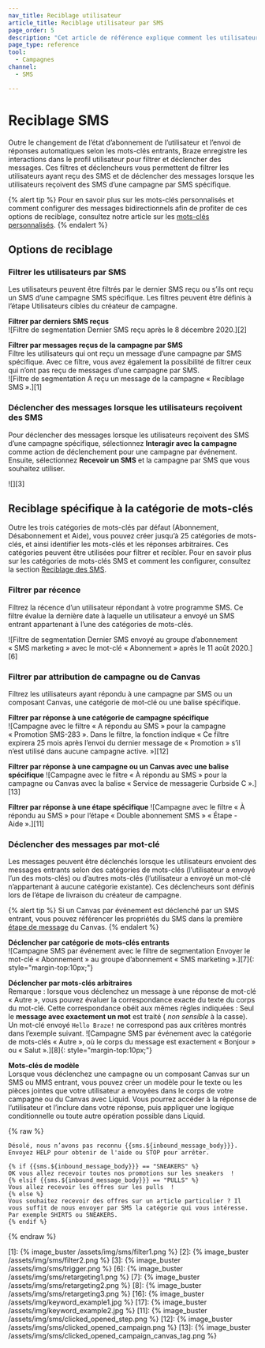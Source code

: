 ```yaml
---
nav_title: Reciblage utilisateur
article_title: Reciblage utilisateur par SMS
page_order: 5
description: "Cet article de référence explique comment les utilisateurs peuvent recibler leurs messages via les interactions par SMS."
page_type: reference
tool:
  - Campagnes
channel:
  - SMS

---
```


# Reciblage SMS

Outre le changement de l’état d’abonnement de l’utilisateur et l’envoi de réponses automatiques selon les mots-clés entrants, Braze enregistre les interactions dans le profil utilisateur pour filtrer et déclencher des messages. Ces filtres et déclencheurs vous permettent de filtrer les utilisateurs ayant reçu des SMS et de déclencher des messages lorsque les utilisateurs reçoivent des SMS d’une campagne par SMS spécifique. 

{% alert tip %}
Pour en savoir plus sur les mots-clés personnalisés et comment configurer des messages bidirectionnels afin de profiter de ces options de reciblage, consultez notre article sur les [mots-clés personnalisés]({{site.baseurl}}/user_guide/message_building_by_channel/sms/keywords/keyword_handling/).
{% endalert %}  

## Options de reciblage

### Filtrer les utilisateurs par SMS

Les utilisateurs peuvent être filtrés par le dernier SMS reçu ou s’ils ont reçu un SMS d’une campagne SMS spécifique. Les filtres peuvent être définis à l’étape Utilisateurs cibles du créateur de campagne. 

**Filtrer par derniers SMS reçus**<br>
![Filtre de segmentation Dernier SMS reçu après le 8 décembre 2020.][2]

**Filtrer par messages reçus de la campagne par SMS**<br>
Filtre les utilisateurs qui ont reçu un message d’une campagne par SMS spécifique. Avec ce filtre, vous avez également la possibilité de filtrer ceux qui n’ont pas reçu de messages d’une campagne par SMS. <br>
![Filtre de segmentation A reçu un message de la campagne « Reciblage SMS ».][1]

### Déclencher des messages lorsque les utilisateurs reçoivent des SMS

Pour déclencher des messages lorsque les utilisateurs reçoivent des SMS d’une campagne spécifique, sélectionnez **Interagir avec la campagne** comme action de déclenchement pour une campagne par événement. Ensuite, sélectionnez **Recevoir un SMS** et la campagne par SMS que vous souhaitez utiliser.

![][3]

## Reciblage spécifique à la catégorie de mots-clés

Outre les trois catégories de mots-clés par défaut (Abonnement, Désabonnement et Aide), vous pouvez créer jusqu’à 25 catégories de mots-clés, et ainsi identifier les mots-clés et les réponses arbitraires. Ces catégories peuvent être utilisées pour filtrer et recibler. Pour en savoir plus sur les catégories de mots-clés SMS et comment les configurer, consultez la section [Reciblage des SMS]({{site.baseurl}}/user_guide/message_building_by_channel/sms/campaign/retargeting/). 

### Filtrer par récence

Filtrez la récence d’un utilisateur répondant à votre programme SMS. Ce filtre évalue la dernière date à laquelle un utilisateur a envoyé un SMS entrant appartenant à l’une des catégories de mots-clés. 

![Filtre de segmentation Dernier SMS envoyé au groupe d’abonnement « SMS marketing » avec le mot-clé « Abonnement » après le 11 août 2020.][6]

### Filtrer par attribution de campagne ou de Canvas

Filtrez les utilisateurs ayant répondu à une campagne par SMS ou un composant Canvas, une catégorie de mot-clé ou une balise spécifique.

**Filtrer par réponse à une catégorie de campagne spécifique**<br>
![Campagne avec le filtre « A répondu au SMS » pour la campagne « Promotion SMS-283 ». Dans le filtre, la fonction indique « Ce filtre expirera 25 mois après l’envoi du dernier message de « Promotion » s’il n’est utilisé dans aucune campagne active. »][12]

**Filtrer par réponse à une campagne ou un Canvas avec une balise spécifique**
![Campagne avec le filtre « À répondu au SMS » pour la campagne ou Canvas avec la balise « Service de messagerie Curbside C ».][13]

**Filtrer par réponse à une étape spécifique**
![Campagne avec le filtre « À répondu au SMS » pour l’étape « Double abonnement SMS » « Étape - Aide ».][11]

### Déclencher des messages par mot-clé

Les messages peuvent être déclenchés lorsque les utilisateurs envoient des messages entrants selon des catégories de mots-clés (l’utilisateur a envoyé l’un des mots-clés) ou d’autres mots-clés (l’utilisateur a envoyé un mot-clé n’appartenant à aucune catégorie existante). Ces déclencheurs sont définis lors de l’étape de livraison du créateur de campagne.

{% alert tip %} 
Si un Canvas par événement est déclenché par un SMS entrant, vous pouvez référencer les propriétés du SMS dans la première [étape de message]({{site.baseurl}}/user_guide/engagement_tools/canvas/canvas_components/message_step/) du Canvas.
{% endalert %}

**Déclencher par catégorie de mots-clés entrants**<br>
![Campagne SMS par événement avec le filtre de segmentation Envoyer le mot-clé « Abonnement » au groupe d’abonnement « SMS marketing ».][7]{: style="margin-top:10px;"}

**Déclencher par mots-clés arbitraires**<br>
Remarque : lorsque vous déclenchez un message à une réponse de mot-clé « Autre », vous pouvez évaluer la correspondance exacte du texte du corps du mot-clé. Cette correspondance obéit aux mêmes règles indiquées : Seul le **message avec exactement un mot** est traité ( _non sensible_ à la casse). Un mot-clé envoyé `Hello Braze!` ne correspond pas aux critères montrés dans l’exemple suivant. 
![Campagne SMS par événement avec la catégorie de mots-clés « Autre », où le corps du message est exactement « Bonjour » ou « Salut ».][8]{: style="margin-top:10px;"}

**Mots-clés de modèle**<br>
Lorsque vous déclenchez une campagne ou un composant Canvas sur un SMS ou MMS entrant, vous pouvez créer un modèle pour le texte ou les pièces jointes que votre utilisateur a envoyées dans le corps de votre campagne ou du Canvas avec Liquid. Vous pourrez accéder à la réponse de l’utilisateur et l’inclure dans votre réponse, puis appliquer une logique conditionnelle ou toute autre opération possible dans Liquid. 

{% raw %}

```liquid
Désolé, nous n’avons pas reconnu {{sms.${inbound_message_body}}}. Envoyez HELP pour obtenir de l'aide ou STOP pour arrêter.
```

```liquid
{% if {{sms.${inbound_message_body}}} == "SNEAKERS" %}
OK vous allez recevoir toutes nos promotions sur les sneakers  !
{% elsif {{sms.${inbound_message_body}}} == "PULLS" %}
Vous allez recevoir les offres sur les pulls  !
{% else %}
Vous souhaitez recevoir des offres sur un article particulier ? Il vous suffit de nous envoyer par SMS la catégorie qui vous intéresse. Par exemple SHIRTS ou SNEAKERS.
{% endif %}
```

{% endraw %}

[1]: {% image_buster /assets/img/sms/filter1.png %}
[2]: {% image_buster /assets/img/sms/filter2.png %}
[3]: {% image_buster /assets/img/sms/trigger.png %} 
[6]: {% image_buster /assets/img/sms/retargeting1.png %}
[7]: {% image_buster /assets/img/sms/retargeting2.png %}
[8]: {% image_buster /assets/img/sms/retargeting3.png %}
[16]: {% image_buster /assets/img/keyword_example1.jpg %}
[17]: {% image_buster /assets/img/keyword_example2.jpg %}
[11]: {% image_buster /assets/img/sms/clicked_opened_step.png %}
[12]: {% image_buster /assets/img/sms/clicked_opened_campaign.png %}
[13]: {% image_buster /assets/img/sms/clicked_opened_campaign_canvas_tag.png %} 

